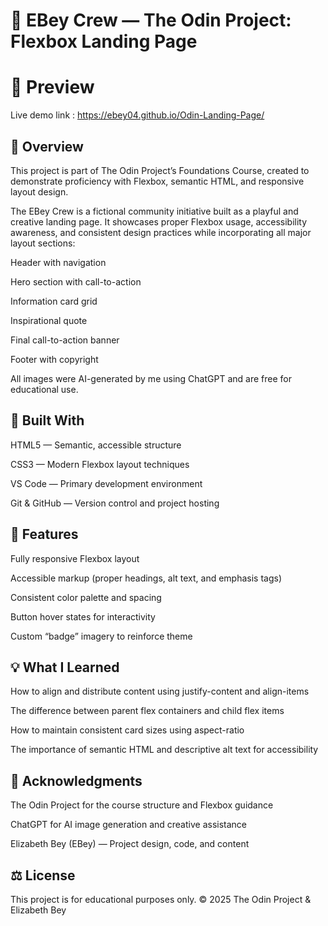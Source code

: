 # 🧭 EBey Crew — The Odin Project: Flexbox Landing Page

# 📸 Preview
Live demo link :  https://ebey04.github.io/Odin-Landing-Page/


## 📖 Overview

This project is part of The Odin Project’s Foundations Course, created to demonstrate proficiency with Flexbox, semantic HTML, and responsive layout design.

The EBey Crew is a fictional community initiative built as a playful and creative landing page. It showcases proper Flexbox usage, accessibility awareness, and consistent design practices while incorporating all major layout sections:

Header with navigation

Hero section with call-to-action

Information card grid

Inspirational quote

Final call-to-action banner

Footer with copyright

All images were AI-generated by me using ChatGPT and are free for educational use.

## 🧱 Built With

HTML5 — Semantic, accessible structure

CSS3 — Modern Flexbox layout techniques

VS Code — Primary development environment

Git & GitHub — Version control and project hosting

## 🎨 Features

Fully responsive Flexbox layout

Accessible markup (proper headings, alt text, and emphasis tags)

Consistent color palette and spacing

Button hover states for interactivity

Custom “badge” imagery to reinforce theme

## 💡 What I Learned

How to align and distribute content using justify-content and align-items

The difference between parent flex containers and child flex items

How to maintain consistent card sizes using aspect-ratio

The importance of semantic HTML and descriptive alt text for accessibility

## 🏁 Acknowledgments

The Odin Project for the course structure and Flexbox guidance

ChatGPT for AI image generation and creative assistance

Elizabeth Bey (EBey) — Project design, code, and content

## ⚖️ License

This project is for educational purposes only.
© 2025 The Odin Project & Elizabeth Bey